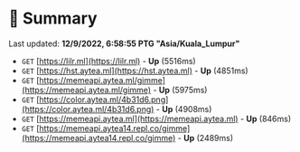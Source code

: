 # 📖 Summary
Last updated: **12/9/2022, 6:58:55 PTG "Asia/Kuala_Lumpur"**

- `GET` [https://lilr.ml](https://lilr.ml) - **Up** (5516ms)
- `GET` [https://hst.aytea.ml](https://hst.aytea.ml) - **Up** (4851ms)
- `GET` [https://memeapi.aytea.ml/gimme](https://memeapi.aytea.ml/gimme) - **Up** (5975ms)
- `GET` [https://color.aytea.ml/4b31d6.png](https://color.aytea.ml/4b31d6.png) - **Up** (4908ms)
- `GET` [https://memeapi.aytea.ml](https://memeapi.aytea.ml) - **Up** (846ms)
- `GET` [https://memeapi.aytea14.repl.co/gimme](https://memeapi.aytea14.repl.co/gimme) - **Up** (2489ms)
